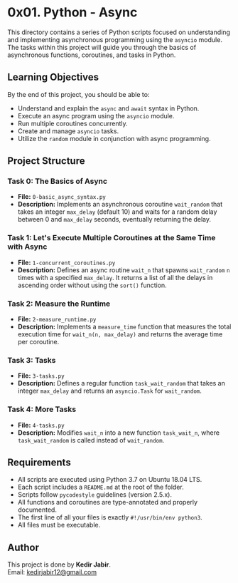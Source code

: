 # 0x01. Python - Async

This directory contains a series of Python scripts focused on understanding and implementing asynchronous programming using the `asyncio` module. The tasks within this project will guide you through the basics of asynchronous functions, coroutines, and tasks in Python.

## Learning Objectives

By the end of this project, you should be able to:

- Understand and explain the `async` and `await` syntax in Python.
- Execute an async program using the `asyncio` module.
- Run multiple coroutines concurrently.
- Create and manage `asyncio` tasks.
- Utilize the `random` module in conjunction with async programming.

## Project Structure

### Task 0: The Basics of Async
- **File:** `0-basic_async_syntax.py`
- **Description:** Implements an asynchronous coroutine `wait_random` that takes an integer `max_delay` (default 10) and waits for a random delay between 0 and `max_delay` seconds, eventually returning the delay.

### Task 1: Let's Execute Multiple Coroutines at the Same Time with Async
- **File:** `1-concurrent_coroutines.py`
- **Description:** Defines an async routine `wait_n` that spawns `wait_random` `n` times with a specified `max_delay`. It returns a list of all the delays in ascending order without using the `sort()` function.

### Task 2: Measure the Runtime
- **File:** `2-measure_runtime.py`
- **Description:** Implements a `measure_time` function that measures the total execution time for `wait_n(n, max_delay)` and returns the average time per coroutine.

### Task 3: Tasks
- **File:** `3-tasks.py`
- **Description:** Defines a regular function `task_wait_random` that takes an integer `max_delay` and returns an `asyncio.Task` for `wait_random`.

### Task 4: More Tasks
- **File:** `4-tasks.py`
- **Description:** Modifies `wait_n` into a new function `task_wait_n`, where `task_wait_random` is called instead of `wait_random`.

## Requirements

- All scripts are executed using Python 3.7 on Ubuntu 18.04 LTS.
- Each script includes a `README.md` at the root of the folder.
- Scripts follow `pycodestyle` guidelines (version 2.5.x).
- All functions and coroutines are type-annotated and properly documented.
- The first line of all your files is exactly `#!/usr/bin/env python3`.
- All files must be executable.

## Author

This project is done by **Kedir Jabir**.  
Email: [kedirjabir12@gmail.com](mailto:kedirjabir12@gmail.com)


